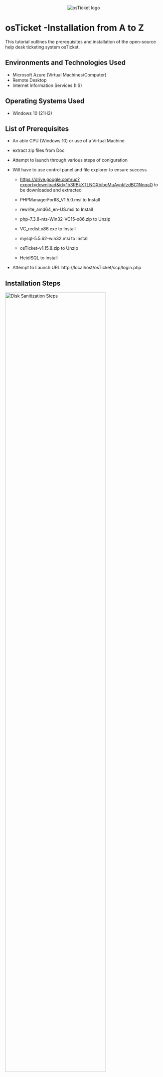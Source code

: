 <p align="center">
<img src="https://i.imgur.com/Clzj7Xs.png" alt="osTicket logo"/>
</p>

<h1>osTicket -Installation from A to Z </h1>
This tutorial outlines the prerequisites and installation of the open-source help desk ticketing system osTicket.<br />


<h2>Environments and Technologies Used</h2>

- Microsoft Azure (Virtual Machines/Computer)
- Remote Desktop
- Internet Information Services (IIS)

<h2>Operating Systems Used </h2>

- Windows 10</b> (21H2)

<h2>List of Prerequisites</h2>

- An able CPU (Windows 10) or use of a Virtual Machine
- extract zip files from Doc 
- Attempt to launch through various steps of coniguration

- Will have to use control panel and file explorer to ensure success

  - https://drive.google.com/uc?export=download&id=1b3RBkXTLNGXbibeMuAynkfzdBC1NnqaD to be downloaded and extracted

  - PHPManagerForIIS_V1.5.0.msi to Install

  - rewrite_amd64_en-US.msi to Install
  
  - php-7.3.8-nts-Win32-VC15-x86.zip to Unzip
  
  - VC_redist.x86.exe to Install
  
  - mysql-5.5.62-win32.msi to Install
  
  - osTicket-v1.15.8.zip to Unzip

  - HeidiSQL to install
  
- Attempt to Launch URL  http://localhost/osTicket/scp/login.php

<h2>Installation Steps</h2>

<p>
<img src="https://i.imgur.com/DJmEXEB.png" height="80%" width="80%" alt="Disk Sanitization Steps"/> "C:\Users\dell\OneDrive\Pictures\osTicket Install Repo\Install osTicket Files.png" 
</p>
<p>
Download osTicket files

</p>
<img "C:\Users\dell\OneDrive\Pictures\osTicket Install Repo\Installed osTicket Files.png"
</p>
<p>
Downloaded osTicket files

<p>
<img "C:\Users\dell\OneDrive\Pictures\osTicket Install Repo\Extract osTicket-v1.15.8.zip Action.png"  "C:\Users\dell\OneDrive\Pictures\osTicket Install Repo\osTicket-v1.15.8.zip completed.png"
</p>
<p>
Extract osTicket-v1.15.8.zip from the desktop
  
</p>
<img "C:\Users\dell\OneDrive\Pictures\osTicket Install Repo\visual that IIS isnt working.png"
</p>
<p>
Use Loopback to try the webserver

<p>
<img "C:\Users\dell\OneDrive\Pictures\osTicket Install Repo\CGI config.png"
</p>
<p>
Enable IIS in Windows WITH CGI
World Wide Web Services -> Application Development Features -> [X] CG
<br />

<p>
<img "C:\Users\dell\OneDrive\Pictures\osTicket Install Repo\Create PHP Directory.png"
</p>
<p>
Create Directory for PHPManagerForIIS_V1.5.0.msi 

</p>
<img "C:\Users\dell\OneDrive\Pictures\osTicket Install Repo\Extraxt to Directory.png"
</p>
<p>
Extract PHPManagerForIIS_V1.5.0.msi into Directory to Install

<img src="https://i.imgur.com/DJmEXEB.png" height="80%" width="80%" alt="Disk Sanitization Steps"/>
</p>
<p>
Lorem ipsum dolor sit amet, consectetur adipiscing elit, sed do eiusmod tempor incididunt ut labore et dolore magna aliqua. Ut enim ad minim veniam, quis nostrud exercitation ullamco laboris nisi ut aliquip ex ea commodo consequat. Duis aute irure dolor in reprehenderit in voluptate velit esse cillum dolore eu fugiat nulla pariatur.
</p>
<br />
